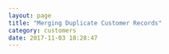 ```yaml
---
layout: page
title: "Merging Duplicate Customer Records"
category: customers
date: 2017-11-03 18:28:47
---
```



